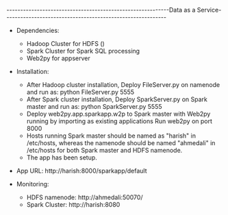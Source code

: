 -----------------------------------------------------------Data as a Service-----------------------------------------------------------
- Dependencies:
	- Hadoop Cluster for HDFS ()
	- Spark Cluster for Spark SQL processing
	- Web2py for appserver
- Installation:
	- After Hadoop cluster installation, Deploy FileServer.py on namenode and run as:
		python FileServer.py 5555
	- After Spark cluster installation, Deploy SparkServer.py on Spark master and run as:
		python SparkServer.py 5555
	- Deploy web2py.app.sparkapp.w2p to Spark master with Web2py running by importing as existing applications
		Run web2py on port 8000
	- Hosts running Spark master should be named as "harish" in /etc/hosts, whereas the namenode should be named "ahmedali" in /etc/hosts for both Spark master and HDFS namenode.
	- The app has been setup.

- App URL: http://harish:8000/sparkapp/default
- Monitoring:
	- HDFS namenode: http://ahmedali:50070/
	- Spark Cluster: http://harish:8080
	
